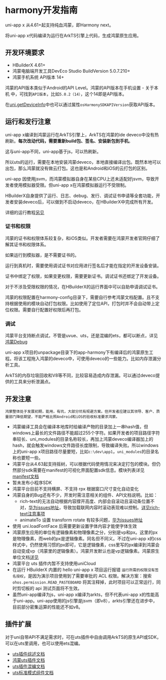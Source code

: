 # harmony开发指南

uni-app x 从4.61+起支持纯血鸿蒙，即Harmony next。

将uni-app x代码编译为运行在ArkTS引擎上代码，生成鸿蒙原生应用。


## 开发环境要求

- HBuilderX 4.61+
- 鸿蒙电脑端开发工具DevEco Studio BuildVersion 5.0.7.210+
- 鸿蒙手机系统 API版本 14+

鸿蒙的API版本类似于Android的API Level。鸿蒙的API版本在手机设置 - 关于本机 中，可找到`API版本`，比如`5.0.2（14）`，这个14即是API版本。

在[uni.getDeviceInfo](../api/get-device-info.md)中也可以通过属性`osHarmonySDKAPIVersion`获取API版本。

## 运行和发行注意
uni-app x编译到鸿蒙运行在ArkTS引擎上，ArkTS在鸿蒙的ide deveco中没有热刷新。**每次改动代码，需要重新build包、签名、安装新包到手机**。

这与uni-app不同，uni-app基于js，可以热刷新。

所以uts的运行，需要在本地安装鸿蒙deveco，本地直接编译出包。既然本地可以出包，那么鸿蒙就没有做云打包。这也是和Android和iOS的云打包的区别。

uni-app 因使用jsvm，而鸿蒙模拟器自身在某些CPU上还未适配好jsvm，导致开发者使用模拟器受限。但uni-app x在鸿蒙模拟器运行不受限制。

HBuilderX自身提供了运行、日志、debug、发行、调试证书申请等全套功能，开发者安装deveco后，可以做到不启动deveco，在HBuilderX中完成所有开发。

详细的运行教程[另见](https://uniapp.dcloud.net.cn/tutorial/harmony/runbuild.html)

### 证书和权限

鸿蒙的证书和权限体系较复杂，和iOS类似。开发者需要在鸿蒙开发者官网仔细了解其证书和权限体系。

如果运行到模拟器，是不需要证书的。

运行到真机时，需要使用调试证书对应用进行签名后才能在指定的开发设备安装。

证书中绑定了权限，如果变更权限，需要更新证书。调试证书还绑定了开发设备。

对于不涉及受限权限的情况，在HBuilderX的运行界面中可以自助申请调试证书。

鸿蒙的权限配置在harmony-config目录下，需要自行参考鸿蒙文档配置。且不支持根据使用的模块自动打包权限。比如使用了定位API，打包时并不会自动带上定位权限。需要自行配置好权限后再打包。

### 调试

鸿蒙平台支持断点调试，不管是uvue、uts，还是混编的ets，都可以断点，详见[鸿蒙Debug](https://uniapp.dcloud.net.cn/tutorial/debug/uni-uts-debug-harmony.html)

uni-app x项目的unpackage目录下的app-harmony下有编译后的鸿蒙原生工程。将该工程拖入鸿蒙的deveco中，可使用deveco的一些能力。比如内存泄漏分析工具。

ArkTS的内存垃圾回收和V8等不同，比较容易造成内存泄漏。可以通过deveco提供的工具来分析泄漏点。

## 开发注意
	鸿蒙整体处于发展初期，能用，有坑，大部分坑有规避方案。但开发者应建议其领导、客户、质量部门降低期望，不能严格比照Android和iOS的验收标准要求鸿蒙。
	
- 鸿蒙编译工具会在编译本地库时给编译产物的目录加上一串hash值，但windows上最长的文件路径不能超过255个字符。如果开发者的项目路径字符串较长、uni_modules的目录名称较长，再加上鸿蒙deveco编译器加上的hash，就会触发windows文件路径长度限制，导致编译失败。所以windows上的uni-app x项目路径尽量要短，比如`c:\dev\app1`，`uni_modules`的目录名称也要短一些。
- 鸿蒙平台从4.63起支持摇树，可以根据代码使用情况来决定打包的模块。但仍然部分sdk需要在manifest的可视化界面配置sdk信息。模块列表详见[manifest文档](../collocation/manifest-harmony.md#modules)
- 暂未发布小程序SDK
- 鸿蒙平台目前不支持横屏、不支持 rpx 根据窗口尺寸变化自动变化
- 鸿蒙自身的Bug还有不少，开发时需注意相关的组件、API文档说明。比如：
	* rich-text的无法自动根据内容撑开高度、内部会自滚动且滚动条位置不对，[华为issues地址](https://issuereporter.developer.huawei.com/detail/250224172323045/comment)，导致加载联网内容时滚动表现难以控制。[详见rich-text注意事项](../component/rich-text.md#tips)
	* animateTo 设置 transform rotate 有较多问题，[华为issues地址](https://issuereporter.developer.huawei.com/detail/250317210619077/comment)
- 使用 uni.loadFontFace 后需要更新设置字体内容才能使字体生效
- 鸿蒙原生应用的单位有逻辑像素和物理像素之分，分别是vp和px。这里的px是物理像素，而web的px是逻辑像素。同名但不同义。不过在uni-app x的css样式中，仍然使用习惯的px即可，它是逻辑像素，css里写的px编译到鸿蒙会自动变成vp（鸿蒙里的逻辑像素）。鸿蒙开发默认也是vp逻辑像素。鸿蒙原生单位文档[详见](https://developer.huawei.com/consumer/cn/doc/harmonyos-references/ts-pixel-units)
- 鸿蒙平台 uts 插件内暂不支持使用uniCloud
- 在运行 HBuilderX 内置的 hello uni-app x 项目运行报错 `运行所需的权限没有签名授权`，是因为演示项目使用到了需要审批的 ACL 权限。解决方案：搜索 `ohos.permission.READ_PASTEBOARD` 将其注释掉，此时项目可以正常运行，同时剪切板的 api 测试页面将不生效。
- 虽然uni-app编译为js，uni-app x编译为arkts，但不代表uni-app x的性能高于uni-app。uni-app使用的js引擎是jsvm（即v8），arkts引擎还在进步中，目前部分密集运算的性能还不如v8。

## 插件扩展

对于uni自带API不满足需求时，可在uts插件中自由调用ArkTS的原生API或SDK，可以在uts里调用，也可以使用ets混编。
- [uts插件综述文档](../plugin/uts-plugin.md)
- [鸿蒙uts插件文档](../plugin/uts-for-harmony.md)
- [uts插件混编文档](../plugin/uts-plugin-hybrid.md#harmonyos平台)
- [uts标准模式组件文档](../plugin/uts-component-vue.md)
